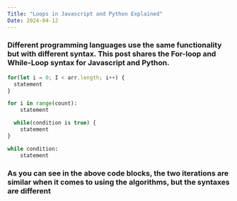 ```yaml
---
Title: "Loops in Javascript and Python Explained"
Date: 2024-04-12
---
```

### Different programming languages use the same functionality but with different syntax. This post shares the For-loop and While-Loop syntax for Javascript and Python.

```javascript
for(let i = 0; I < arr.length; i++) {
  statement
}
```

```python
for i in range(count):
    statement
```

```javascript
  while(condition is true) {
    statement
}
```

```python
while condition:
    statement
```

### As you can see in the above code blocks, the two iterations are similar when it comes to using the algorithms, but the syntaxes are different
